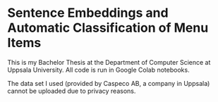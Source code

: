 # Sentence Embeddings and Automatic Classification of Menu Items

This is my Bachelor Thesis at the Department of Computer Science at Uppsala University. All code is run in Google Colab notebooks. 

The data set I used (provided by Caspeco AB, a company in Uppsala) cannot be uploaded due to privacy reasons. 
